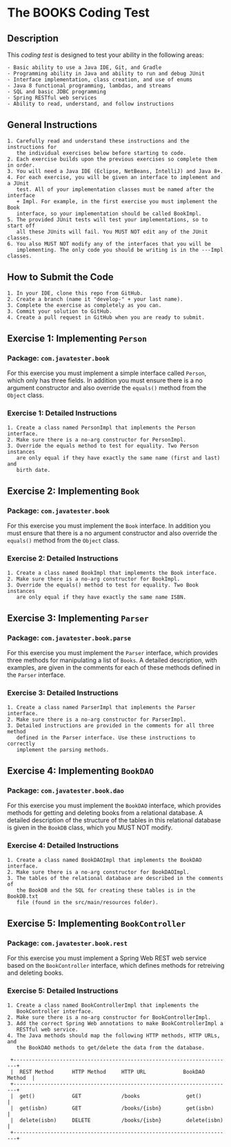 # The BOOKS Coding Test

## Description
This *coding test* is designed to test your ability in the following areas:

	- Basic ability to use a Java IDE, Git, and Gradle
	- Programming ability in Java and ability to run and debug JUnit
	- Interface implementation, class creation, and use of enums
	- Java 8 functional programming, lambdas, and streams
	- SQL and basic JDBC programming
	- Spring RESTful web services
	- Ability to read, understand, and follow instructions
	
## General Instructions

	1. Carefully read and understand these instructions and the instructions for
	   the individual exercises below before starting to code.
	2. Each exercise builds upon the previous exercises so complete them in order.
	3. You will need a Java IDE (Eclipse, NetBeans, IntelliJ) and Java 8+.
	4. For each exercise, you will be given an interface to implement and a JUnit
	   test. All of your implementation classes must be named after the interface
	   + Impl. For example, in the first exercise you must implement the Book
	   interface, so your implementation should be called BookImpl.
	5. The provided JUnit tests will test your implementations, so to start off
	   all these JUnits will fail. You MUST NOT edit any of the JUnit classes.
	6. You also MUST NOT modify any of the interfaces that you will be
	   implementing. The only code you should be writing is in the ---Impl classes.

## How to Submit the Code

	1. In your IDE, clone this repo from GitHub.
	2. Create a branch (name it "develop-" + your last name).
	3. Complete the exercise as completely as you can.
	3. Commit your solution to GitHub.
	4. Create a pull request in GitHub when you are ready to submit.



## Exercise 1: Implementing `Person`
### Package: `com.javatester.book`

For this exercise you must implement a simple interface called `Person`, which
only has three fields. In addition you must ensure there is a no argument
constructor and also override the `equals()` method from the `Object` class.

### Exercise 1: Detailed Instructions

	1. Create a class named PersonImpl that implements the Person interface.
	2. Make sure there is a no-arg constructor for PersonImpl.
	3. Override the equals method to test for equality. Two Person instances
	   are only equal if they have exactly the same name (first and last) and
	   birth date.



## Exercise 2: Implementing `Book`
### Package: `com.javatester.book`

For this exercise you must implement the `Book` interface. In addition you must
ensure that there is a no argument constructor and also override the `equals()`
method from the `Object` class.

### Exercise 2: Detailed Instructions

	1. Create a class named BookImpl that implements the Book interface.
	2. Make sure there is a no-arg constructor for BookImpl.
	3. Override the equals() method to test for equality. Two Book instances
	   are only equal if they have exactly the same name ISBN.



## Exercise 3: Implementing `Parser`
### Package: `com.javatester.book.parse`

For this exercise you must implement the `Parser` interface, which provides
three methods for manipulating a list of `Books`. A detailed description, with
examples, are given in the comments for each of these methods defined in the
`Parser` interface.

### Exercise 3: Detailed Instructions

	1. Create a class named ParserImpl that implements the Parser interface.
	2. Make sure there is a no-arg constructor for ParserImpl.
	3. Detailed instructions are provided in the comments for all three method
	   defined in the Parser interface. Use these instructions to correctly
	   implement the parsing methods.



## Exercise 4: Implementing `BookDAO`
### Package: `com.javatester.book.dao`

For this exercise you must implement the `BookDAO` interface, which provides
methods for getting and deleting books from a relational database. A detailed
description of the structure of the tables in this relational database is given
in the `BookDB` class, which you MUST NOT modify.

### Exercise 4: Detailed Instructions

	1. Create a class named BookDAOImpl that implements the BookDAO interface.
	2. Make sure there is a no-arg constructor for BookDAOImpl.
	3. The tables of the relational database are described in the comments of
	   the BookDB and the SQL for creating these tables is in the BookDB.txt
	   file (found in the src/main/resources folder).



## Exercise 5: Implementing `BookController`
### Package: `com.javatester.book.rest`

For this exercise you must implement a Spring Web REST web service based on the
`BookController` interface, which defines methods for retreiving and deleting
books.

### Exercise 5: Detailed Instructions

	1. Create a class named BookControllerImpl that implements the
	   BookController interface.
	2. Make sure there is a no-arg constructor for BookControllerImpl.
	3. Add the correct Spring Web annotations to make BookControllerImpl a
	   RESTful web service.
	4. The Java methods should map the following HTTP methods, HTTP URLs, and
	   the BookDAO methods to get/delete the data from the database.
	
     +-----------------------------------------------------------------------+
     |  REST Method      HTTP Method     HTTP URL            BookDAO Method  |
     +-----------------------------------------------------------------------+
     |  get()            GET             /books               get()          |
     |  get(isbn)        GET             /books/{isbn}        get(isbn)      |
     |  delete(isbn)     DELETE          /books/{isbn}        delete(isbn)   |
     +-----------------------------------------------------------------------+
